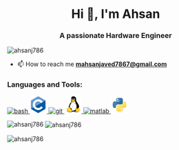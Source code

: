 <h1 align="center">Hi 👋, I'm Ahsan</h1>
<h3 align="center">A passionate Hardware Engineer</h3>

<p align="left"> <img src="https://komarev.com/ghpvc/?username=ahsanj786&label=Profile%20views&color=0e75b6&style=flat" alt="ahsanj786" /> </p>

- 📫 How to reach me **mahsanjaved7867@gmail.com**

<p align="left">
</p>

<h3 align="left">Languages and Tools:</h3>
<p align="left"> <a href="https://www.gnu.org/software/bash/" target="_blank" rel="noreferrer"> <img src="https://www.vectorlogo.zone/logos/gnu_bash/gnu_bash-icon.svg" alt="bash" width="40" height="40"/> </a> <a href="https://www.cprogramming.com/" target="_blank" rel="noreferrer"> <img src="https://raw.githubusercontent.com/devicons/devicon/master/icons/c/c-original.svg" alt="c" width="40" height="40"/> </a> <a href="https://git-scm.com/" target="_blank" rel="noreferrer"> <img src="https://www.vectorlogo.zone/logos/git-scm/git-scm-icon.svg" alt="git" width="40" height="40"/> </a> <a href="https://www.linux.org/" target="_blank" rel="noreferrer"> <img src="https://raw.githubusercontent.com/devicons/devicon/master/icons/linux/linux-original.svg" alt="linux" width="40" height="40"/> </a> <a href="https://www.mathworks.com/" target="_blank" rel="noreferrer"> <img src="https://upload.wikimedia.org/wikipedia/commons/2/21/Matlab_Logo.png" alt="matlab" width="40" height="40"/> </a> <a href="https://www.python.org" target="_blank" rel="noreferrer"> <img src="https://raw.githubusercontent.com/devicons/devicon/master/icons/python/python-original.svg" alt="python" width="40" height="40"/> </a> </p>

<p><img align="left" src="https://github-readme-stats.vercel.app/api/top-langs?username=ahsanj786&show_icons=true&locale=en&layout=compact" alt="ahsanj786" /></p>

<p>&nbsp;<img align="center" src="https://github-readme-stats.vercel.app/api?username=ahsanj786&show_icons=true&locale=en" alt="ahsanj786" /></p>

<p><img align="center" src="https://github-readme-streak-stats.herokuapp.com/?user=ahsanj786&" alt="ahsanj786" /></p>
